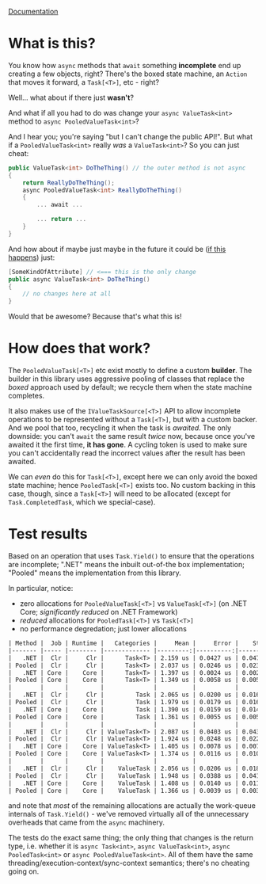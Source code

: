 [Documentation](https://mgravell.github.io/PooledAwait/)

# What is this?

You know how `async` methods that `await` something **incomplete** end up creating a few objects, right? There's
the boxed state machine, an `Action` that moves it forward, a `Task[<T>]`, etc - right?

Well... what about if there just **wasn't**?

And what if all you had to do was change your `async ValueTask<int>` method to `async PooledValueTask<int>`?

And I hear you; you're saying "but I can't change the public API!". But what if a `PooledValueTask<int>` really *was*
a `ValueTask<int>`? So you can just cheat:

``` c#
public ValueTask<int> DoTheThing() // the outer method is not async
{
	return ReallyDoTheThing();
	async PooledValueTask<int> ReallyDoTheThing()
	{
		... await ...

		... return ...
	}
}
```

And how about if maybe just maybe in the future it could be ([if this happens](https://github.com/dotnet/csharplang/issues/1407)) just:

``` c#
[SomeKindOfAttribute] // <=== this is the only change
public async ValueTask<int> DoTheThing()
{
	// no changes here at all
}
```

Would that be awesome? Because that's what this is!

# How does that work?

The `PooledValueTask[<T>]` etc exist mostly to define a custom **builder**. The builder in this library uses aggressive pooling of classes
that replace the *boxed* approach used by default; we recycle them when the state machine completes.

It also makes use of the `IValueTaskSource[<T>]` API to allow incomplete operations to be represented without a `Task[<T>]`, but with a custom backer.
And we pool that too, recycling it when the task is *awaited*. The only downside: you can't `await` the same result *twice* now, because
once you've awaited it the first time, **it has gone**. A cycling token is used to make sure you can't accidentally read the incorrect
values after the result has been awaited.

We can *even* do this for `Task[<T>]`, except here we can only avoid the boxed state machine; hence `PooledTask[<T>]` exists too. No custom backing in this case, though, since a `Task[<T>]` will
need to be allocated (except for `Task.CompletedTask`, which we special-case).

# Test results

Based on an operation that uses `Task.Yield()` to ensure that the operations are incomplete; ".NET" means the inbuilt out-of-the box implementation; "Pooled" means the implementation from this library.

In particular, notice:

- zero allocations for `PooledValueTask[<T>]` vs `ValueTask[<T>]` (on .NET Core; *significantly reduced* on .NET Framework)
- *reduced* allocations for `PooledTask[<T>]` vs `Task[<T>]`
- no performance degredation; just lower allocations

``` txt
| Method |  Job | Runtime |   Categories |     Mean |     Error |    StdDev |  Gen 0 |  Gen 1 |  Gen 2 | Allocated |
|------- |----- |-------- |------------- |---------:|----------:|----------:|-------:|-------:|-------:|----------:|
|   .NET |  Clr |     Clr |      Task<T> | 2.159 us | 0.0427 us | 0.0474 us | 0.0508 | 0.0039 |      - |     344 B |
| Pooled |  Clr |     Clr |      Task<T> | 2.037 us | 0.0246 us | 0.0230 us | 0.0273 | 0.0039 |      - |     182 B |
|   .NET | Core |    Core |      Task<T> | 1.397 us | 0.0024 us | 0.0022 us | 0.0176 |      - |      - |     120 B |
| Pooled | Core |    Core |      Task<T> | 1.349 us | 0.0058 us | 0.0054 us | 0.0098 |      - |      - |      72 B |
|        |      |         |              |          |           |           |        |        |        |           |
|   .NET |  Clr |     Clr |         Task | 2.065 us | 0.0200 us | 0.0167 us | 0.0508 | 0.0039 |      - |     336 B |
| Pooled |  Clr |     Clr |         Task | 1.979 us | 0.0179 us | 0.0167 us | 0.0273 | 0.0039 |      - |     182 B |
|   .NET | Core |    Core |         Task | 1.390 us | 0.0159 us | 0.0149 us | 0.0176 |      - |      - |     112 B |
| Pooled | Core |    Core |         Task | 1.361 us | 0.0055 us | 0.0051 us | 0.0098 |      - |      - |      72 B |
|        |      |         |              |          |           |           |        |        |        |           |
|   .NET |  Clr |     Clr | ValueTask<T> | 2.087 us | 0.0403 us | 0.0431 us | 0.0547 | 0.0078 | 0.0039 |     352 B |
| Pooled |  Clr |     Clr | ValueTask<T> | 1.924 us | 0.0248 us | 0.0220 us | 0.0137 | 0.0020 |      - |     100 B |
|   .NET | Core |    Core | ValueTask<T> | 1.405 us | 0.0078 us | 0.0073 us | 0.0195 |      - |      - |     128 B |
| Pooled | Core |    Core | ValueTask<T> | 1.374 us | 0.0116 us | 0.0109 us |      - |      - |      - |         - |
|        |      |         |              |          |           |           |        |        |        |           |
|   .NET |  Clr |     Clr |    ValueTask | 2.056 us | 0.0206 us | 0.0183 us | 0.0508 | 0.0039 |      - |     344 B |
| Pooled |  Clr |     Clr |    ValueTask | 1.948 us | 0.0388 us | 0.0416 us | 0.0137 | 0.0020 |      - |     100 B |
|   .NET | Core |    Core |    ValueTask | 1.408 us | 0.0140 us | 0.0117 us | 0.0176 |      - |      - |     120 B |
| Pooled | Core |    Core |    ValueTask | 1.366 us | 0.0039 us | 0.0034 us |      - |      - |      - |         - |
```

and note that *most* of the remaining allocations are actually the work-queue internals of `Task.Yield()` - we've removed
virtually all of the unnecessary overheads that came from the `async` machinery.

The tests do the exact same thing; the only thing that changes is the return type, i.e. whether it is `async Task<int>`, `async ValueTask<int>`, `async PooledTask<int>` or `async PooledValueTask<int>`.
All of them have the same threading/execution-context/sync-context semantics; there's no cheating going on.

